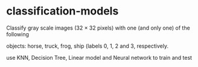 # classification-models


Classify gray scale images (32 × 32 pixels) with one (and only one) of the following

objects: horse, truck, frog, ship (labels 0, 1, 2 and 3, respectively.

use KNN, Decision Tree, Linear model and Neural network to train and test

